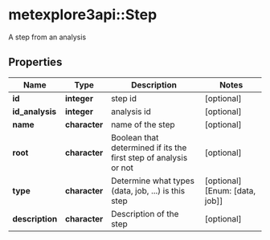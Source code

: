 # metexplore3api::Step

A step from an analysis

## Properties
Name | Type | Description | Notes
------------ | ------------- | ------------- | -------------
**id** | **integer** | step id | [optional] 
**id_analysis** | **integer** | analysis id | [optional] 
**name** | **character** | name of the step | [optional] 
**root** | **character** | Boolean that determined if its the first step of analysis or not | [optional] 
**type** | **character** | Determine what types (data, job, ...) is this step | [optional] [Enum: [data, job]] 
**description** | **character** | Description of the step | [optional] 


